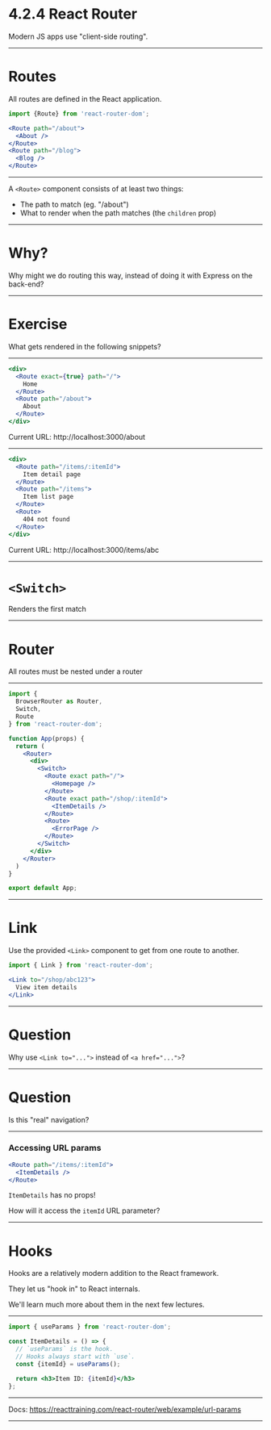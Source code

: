 # 4.2.4 React Router

Modern JS apps use "client-side routing".

---

# Routes

All routes are defined in the React application.

```jsx
import {Route} from 'react-router-dom'; 

<Route path="/about">
  <About />
</Route>
<Route path="/blog">
  <Blog />
</Route>
```

---

A `<Route>` component consists of at least two things:

- The path to match (eg. "/about")
- What to render when the path matches (the `children` prop)

---

# Why?

Why might we do routing this way, instead of doing it with Express on the back-end?

---

# Exercise

What gets rendered in the following snippets?

---

```jsx
<div>
  <Route exact={true} path="/">
    Home
  </Route>
  <Route path="/about">
    About
  </Route>
</div>
```

Current URL: http://localhost:3000/about

---

```jsx
<div>
  <Route path="/items/:itemId">
    Item detail page
  </Route>
  <Route path="/items">
    Item list page
  </Route>
  <Route>
    404 not found
  </Route>
</div>
```

Current URL: http://localhost:3000/items/abc

---

# `<Switch>`

Renders the first match

---

# Router

All routes must be nested under a router

---

```jsx
import {
  BrowserRouter as Router,
  Switch, 
  Route
} from 'react-router-dom';

function App(props) {
  return (
    <Router>
      <div>
        <Switch>
          <Route exact path="/">
            <Homepage />
          </Route>
          <Route exact path="/shop/:itemId">
            <ItemDetails />
          </Route>
          <Route>
            <ErrorPage />
          </Route>
        </Switch>
      </div>
    </Router>
  )
}

export default App;
```

---

# Link

Use the provided `<Link>` component to get from one route to another.

```jsx
import { Link } from 'react-router-dom';

<Link to="/shop/abc123">
  View item details
</Link>
```

---

# Question

Why use `<Link to="...">` instead of `<a href="...">`?

---

# Question

Is this "real" navigation?

---

### Accessing URL params

```jsx
<Route path="/items/:itemId">
  <ItemDetails />
</Route>
```

`ItemDetails` has no props!

How will it access the `itemId` URL parameter?

---

# Hooks

Hooks are a relatively modern addition to the React framework.

They let us "hook in" to React internals.

We'll learn much more about them in the next few lectures.

---

```jsx
import { useParams } from 'react-router-dom';

const ItemDetails = () => {
  // `useParams` is the hook.
  // Hooks always start with `use`.
  const {itemId} = useParams();

  return <h3>Item ID: {itemId}</h3>
};
```

---

Docs: https://reacttraining.com/react-router/web/example/url-params

---